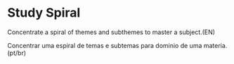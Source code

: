 # Study Spiral
Concentrate a spiral of themes and subthemes to master a subject.(EN)

Concentrar uma espiral de temas e subtemas para dominio de uma materia.(pt/br)